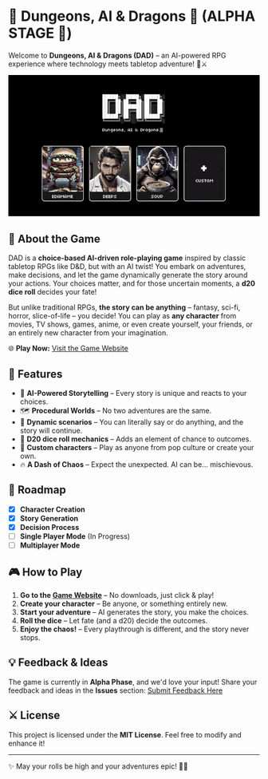 # 🎲 Dungeons, AI & Dragons 🐉 (ALPHA STAGE 🚧)

Welcome to **Dungeons, AI & Dragons (DAD)** – an AI-powered RPG experience where technology meets tabletop adventure! 🤖⚔️

![dad](https://raw.githubusercontent.com/mcspidey95/mcspidey95.github.io/refs/heads/master/src/components/Projects/previews/dad.gif)

## 🏰 About the Game
DAD is a **choice-based AI-driven role-playing game** inspired by classic tabletop RPGs like D&D, but with an AI twist! You embark on adventures, make decisions, and let the game dynamically generate the story around your actions. Your choices matter, and for those uncertain moments, a **d20 dice roll** decides your fate!

But unlike traditional RPGs, **the story can be anything** – fantasy, sci-fi, horror, slice-of-life – you decide! You can play as **any character** from movies, TV shows, games, anime, or even create yourself, your friends, or an entirely new character from your imagination.

🌐 **Play Now:** [Visit the Game Website](https://dad-thegame.vercel.app/)

## 🌟 Features
- 🧠 **AI-Powered Storytelling** – Every story is unique and reacts to your choices.
- 🗺️ **Procedural Worlds** – No two adventures are the same.
- 🏹 **Dynamic scenarios** – You can literally say or do anything, and the story will continue.
- 🎲 **D20 dice roll mechanics** – Adds an element of chance to outcomes.
- 🧙 **Custom characters** – Play as anyone from pop culture or create your own.
- 🔥 **A Dash of Chaos** – Expect the unexpected. AI can be... mischievous.

## 🚀 Roadmap
- [x] **Character Creation**
- [x] **Story Generation** 
- [x] **Decision Process**
- [ ] **Single Player Mode**  (In Progress)
- [ ] **Multiplayer Mode**

## 🎮 How to Play
1. **Go to the [Game Website](https://dad-thegame.vercel.app/)** – No downloads, just click & play!
2. **Create your character** – Be anyone, or something entirely new.
3. **Start your adventure** – AI generates the story, you make the choices.
4. **Roll the dice** – Let fate (and a d20) decide the outcomes.
5. **Enjoy the chaos!** – Every playthrough is different, and the story never stops.

## 💡 Feedback & Ideas
The game is currently in **Alpha Phase**, and we'd love your input! Share your feedback and ideas in the **Issues** section: [Submit Feedback Here](https://github.com/mcspidey95/Dungeons-AI-Dragons/issues)

## ⚔️ License
This project is licensed under the **MIT License**. Feel free to modify and enhance it!

---

✨ May your rolls be high and your adventures epic! 🎲🔥
